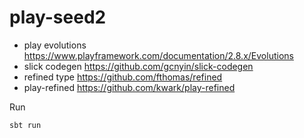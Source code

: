 # play-seed2

- play evolutions https://www.playframework.com/documentation/2.8.x/Evolutions
- slick codegen https://github.com/gcnyin/slick-codegen
- refined type https://github.com/fthomas/refined
- play-refined https://github.com/kwark/play-refined

Run

```
sbt run
```
